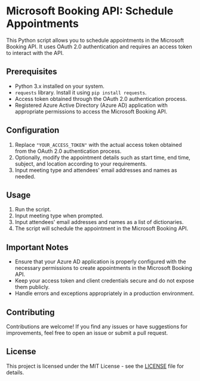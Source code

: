 # Microsoft Booking API: Schedule Appointments

This Python script allows you to schedule appointments in the Microsoft Booking API. It uses OAuth 2.0 authentication and requires an access token to interact with the API.

## Prerequisites

- Python 3.x installed on your system.
- `requests` library. Install it using `pip install requests`.
- Access token obtained through the OAuth 2.0 authentication process.
- Registered Azure Active Directory (Azure AD) application with appropriate permissions to access the Microsoft Booking API.

## Configuration

1. Replace `"YOUR_ACCESS_TOKEN"` with the actual access token obtained from the OAuth 2.0 authentication process.
2. Optionally, modify the appointment details such as start time, end time, subject, and location according to your requirements.
3. Input meeting type and attendees' email addresses and names as needed.

## Usage

1. Run the script.
2. Input meeting type when prompted.
3. Input attendees' email addresses and names as a list of dictionaries.
4. The script will schedule the appointment in the Microsoft Booking API.

## Important Notes

- Ensure that your Azure AD application is properly configured with the necessary permissions to create appointments in the Microsoft Booking API.
- Keep your access token and client credentials secure and do not expose them publicly.
- Handle errors and exceptions appropriately in a production environment.

## Contributing

Contributions are welcome! If you find any issues or have suggestions for improvements, feel free to open an issue or submit a pull request.

## License

This project is licensed under the MIT License - see the [LICENSE](LICENSE) file for details.
